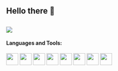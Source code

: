 ## Hello there 👋
[<img src="https://img.shields.io/badge/LinkedIn-0077B5?style=for-the-badge&logo=linkedin&logoColor=white" />](https://www.linkedin.com/in/sigurd-illguth-kvamme-3ab08b225/)
---

#### Languages and Tools:

<div>
  <img src="https://cdn.jsdelivr.net/gh/devicons/devicon/icons/javascript/typescript-original.svg" width="32"/>
  <img src="https://cdn.jsdelivr.net/gh/devicons/devicon/icons/javascript/javascript-original.svg" width="32"/>
  <img src="https://cdn.jsdelivr.net/gh/devicons/devicon/icons/react/react-original.svg" width="32"/>
  <img src="https://cdn.jsdelivr.net/gh/devicons/devicon/icons/github/rails-original.svg" width="32"/>
  <img src="https://cdn.jsdelivr.net/gh/devicons/devicon/icons/nodejs/nodejs-original.svg" width="32"/>
  <img src="https://cdn.jsdelivr.net/gh/devicons/devicon/icons/express/express-original.svg" width="32"/>
   <img src="https://cdn.jsdelivr.net/gh/devicons/devicon/icons/git/git-original.svg" width="32"/>
  <img src="https://cdn.jsdelivr.net/gh/devicons/devicon/icons/github/github-original.svg" width="32"/>
 </div>
